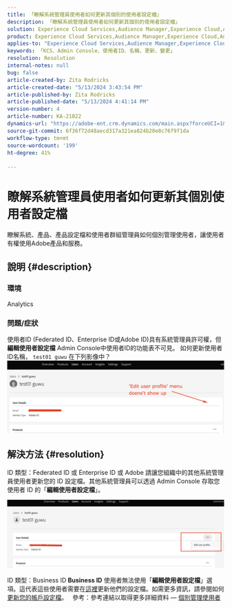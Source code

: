 ```yaml
---
title: 「瞭解系統管理員使用者如何更新其個別的使用者設定檔」
description: 「瞭解系統管理員使用者如何更新其個別的使用者設定檔」
solution: Experience Cloud Services,Audience Manager,Experience Cloud,Analytics,Target,Admin
product: Experience Cloud Services,Audience Manager,Experience Cloud,Analytics,Target,Admin
applies-to: "Experience Cloud Services,Audience Manager,Experience Cloud,Analytics,Target,Admin"
keywords: 「KCS、Admin Console、使用者ID、名稱、更新、變更」
resolution: Resolution
internal-notes: null
bug: false
article-created-by: Zita Rodricks
article-created-date: "5/13/2024 3:43:54 PM"
article-published-by: Zita Rodricks
article-published-date: "5/13/2024 4:41:14 PM"
version-number: 4
article-number: KA-21022
dynamics-url: "https://adobe-ent.crm.dynamics.com/main.aspx?forceUCI=1&pagetype=entityrecord&etn=knowledgearticle&id=e6196c94-3f11-ef11-9f8a-6045bd03c412"
source-git-commit: 6f36f72d48aecd317a321ea824b20e8c76f9f1da
workflow-type: tm+mt
source-wordcount: '199'
ht-degree: 41%

---
```


# 瞭解系統管理員使用者如何更新其個別使用者設定檔


瞭解系統、產品、產品設定檔和使用者群組管理員如何個別管理使用者，讓使用者有權使用Adobe產品和服務。

## 說明 {#description}


### <b>環境</b>

Analytics

### 問題/症狀

使用者ID (Federated ID、Enterprise ID或Adobe ID)具有系統管理員許可權，但 <b>編輯使用者設定檔</b> Admin Console中使用者ID的功能表不可見。 如何更新使用者ID名稱， `test01 guwu` 在下列影像中？ ![](assets/___ea196c94-3f11-ef11-9f8a-6045bd03c412___.png)


## 解決方法 {#resolution}


ID 類型：Federated ID 或 Enterprise ID 或 Adobe
請讓您組織中的其他系統管理員使用者更新您的 ID 設定檔。其他系統管理員可以透過 Admin Console 存取您使用者 ID 的「<b>編輯使用者設定檔</b>」。

![](assets/5d528b6b-4667-ed11-9561-6045bd006e5a.png)

ID 類型：Business ID
<b>Business ID</b> 使用者無法使用「<b>編輯使用者設定檔</b>」選項。這代表這些使用者需要在[這裡](https://account.adobe.com/tw/profile)更新他們的設定檔。如需更多資訊，請參閱如何[更新您的帳戶設定檔](https://helpx.adobe.com/tw/manage-account/using/edit-adobe-account-personal-profile.html)。
 
參考：參考連結以取得更多詳細資料 —  [個別管理使用者](https://helpx.adobe.com/tw/enterprise/using/manage-users-individually.html)
